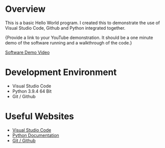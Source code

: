 # Overview

This is a basic Hello World program. I created this to demonstrate the use of Visual Studio Code, Github and Python integrated together.

{Provide a link to your YouTube demonstration.  It should be a one minute demo of the software running and a walkthrough of the code.}

[Software Demo Video](http://youtube.link.goes.here)

# Development Environment

* Visual Studio Code
* Python 3.9.4 64 Bit
* Git / Github

# Useful Websites

* [Visual Studio Code](https://code.visualstudio.com/docs)
* [Python Documentation](https://docs.python.org/3/)
* [Git / Github](https://docs.github.com/en)